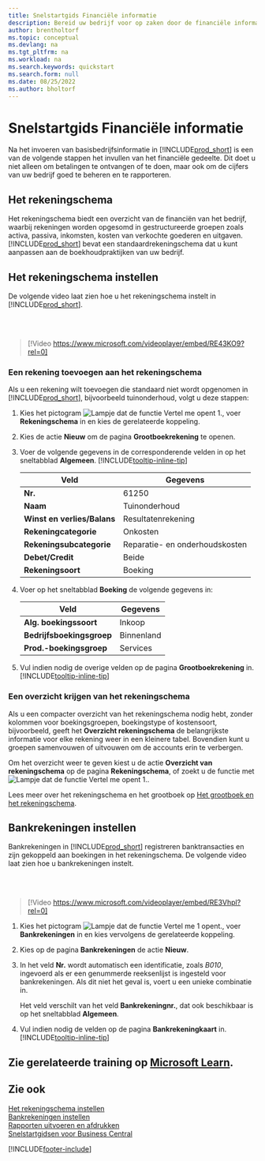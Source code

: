 ```yaml
---
title: Snelstartgids Financiële informatie
description: Bereid uw bedrijf voor op zaken door de financiële informatie in Business Central in te stellen.
author: brentholtorf
ms.topic: conceptual
ms.devlang: na
ms.tgt_pltfrm: na
ms.workload: na
ms.search.keywords: quickstart
ms.search.form: null
ms.date: 08/25/2022
ms.author: bholtorf
---
```


# Snelstartgids Financiële informatie

Na het invoeren van basisbedrijfsinformatie in [!INCLUDE[prod_short](includes/prod_short.md)] is een van de volgende stappen het invullen van het financiële gedeelte. Dit doet u niet alleen om betalingen te ontvangen of te doen, maar ook om de cijfers van uw bedrijf goed te beheren en te rapporteren.

## Het rekeningschema

Het rekeningschema biedt een overzicht van de financiën van het bedrijf, waarbij rekeningen worden opgesomd in gestructureerde groepen zoals activa, passiva, inkomsten, kosten van verkochte goederen en uitgaven. [!INCLUDE[prod_short](includes/prod_short.md)] bevat een standaardrekeningschema dat u kunt aanpassen aan de boekhoudpraktijken van uw bedrijf.

## Het rekeningschema instellen

De volgende video laat zien hoe u het rekeningschema instelt in [!INCLUDE[prod_short](includes/prod_short.md)].

<br /><br />

> [!Video https://www.microsoft.com/videoplayer/embed/RE43KO9?rel=0]

### Een rekening toevoegen aan het rekeningschema

Als u een rekening wilt toevoegen die standaard niet wordt opgenomen in [!INCLUDE[prod_short](includes/prod_short.md)], bijvoorbeeld tuinonderhoud, volgt u deze stappen:

1. Kies het pictogram ![Lampje dat de functie Vertel me opent 1.](media/ui-search/search_small.png "Vertel me wat u wilt doen"), voer **Rekeningschema** in en kies de gerelateerde koppeling.
2. Kies de actie **Nieuw** om de pagina **Grootboekrekening** te openen.
3. Voer de volgende gegevens in de corresponderende velden in op het sneltabblad **Algemeen**. [!INCLUDE[tooltip-inline-tip](includes/tooltip-inline-tip_md.md)]

   | Veld | Gegevens |
   | --- | --- |
   | **Nr.** | 61250 |
   | **Naam** | Tuinonderhoud |
   | **Winst en verlies/Balans** | Resultatenrekening |
   | **Rekeningcategorie** | Onkosten |
   | **Rekeningsubcategorie** | Reparatie- en onderhoudskosten |
   | **Debet/Credit** | Beide |
   | **Rekeningsoort** | Boeking |

4. Voer op het sneltabblad **Boeking** de volgende gegevens in:

   | Veld | Gegevens |
   | --- | --- |
   | **Alg. boekingssoort** | Inkoop |
   | **Bedrijfsboekingsgroep** | Binnenland |
   | **Prod.-boekingsgroep** | Services |

5. Vul indien nodig de overige velden op de pagina **Grootboekrekening** in. [!INCLUDE[tooltip-inline-tip](includes/tooltip-inline-tip_md.md)]

### Een overzicht krijgen van het rekeningschema

Als u een compacter overzicht van het rekeningschema nodig hebt, zonder kolommen voor boekingsgroepen, boekingstype of kostensoort, bijvoorbeeld, geeft het **Overzicht rekeningschema** de belangrijkste informatie voor elke rekening weer in een kleinere tabel. Bovendien kunt u groepen samenvouwen of uitvouwen om de accounts erin te verbergen.

Om het overzicht weer te geven kiest u de actie **Overzicht van rekeningschema** op de pagina **Rekeningschema**, of zoekt u de functie met ![Lampje dat de functie Vertel me opent 1.](media/ui-search/search_small.png "Vertel me wat u wilt doen").

Lees meer over het rekeningschema en het grootboek op [Het grootboek en het rekeningschema](finance-general-ledger.md).

## Bankrekeningen instellen

Bankrekeningen in [!INCLUDE[prod_short](includes/prod_short.md)] registreren banktransacties en zijn gekoppeld aan boekingen in het rekeningschema. De volgende video laat zien hoe u bankrekeningen instelt.

<br /><br />

> [!Video https://www.microsoft.com/videoplayer/embed/RE3Vhpl?rel=0]

1. Kies het pictogram ![Lampje dat de functie Vertel me 1 opent.](media/ui-search/search_small.png "Vertel me wat u wilt doen"), voer **Bankrekeningen** in en kies vervolgens de gerelateerde koppeling.
2. Kies op de pagina **Bankrekeningen** de actie **Nieuw**.
3. In het veld **Nr.** wordt automatisch een identificatie, zoals *B010*, ingevoerd als er een genummerde reeksenlijst is ingesteld voor bankrekeningen. Als dit niet het geval is, voert u een unieke combinatie in.

   Het veld verschilt van het veld **Bankrekeningnr.**, dat ook beschikbaar is op het sneltabblad **Algemeen**.
4. Vul indien nodig de velden op de pagina **Bankrekeningkaart** in. [!INCLUDE[tooltip-inline-tip](includes/tooltip-inline-tip_md.md)]

## Zie gerelateerde training op [Microsoft Learn](/learn/paths/set-up-financial-management-dynamics-365-business-central/).

## Zie ook

[Het rekeningschema instellen](finance-setup-chart-accounts.md)  
[Bankrekeningen instellen](bank-how-setup-bank-accounts.md)  
[Rapporten uitvoeren en afdrukken](ui-work-report.md)  
[Snelstartgidsen voor Business Central](quick-start-business-central.md)  

[!INCLUDE[footer-include](includes/footer-banner.md)]
